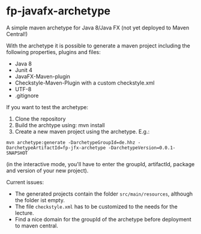 # fp-javafx-archetype
A simple maven archetype for Java 8/Java FX (not yet deployed to Maven Central!)

With the archetype it is possible to generate a maven project including the following properties, plugins and files:
- Java 8
- Junit 4
- JavaFX-Maven-plugin
- Checkstyle-Maven-Plugin with a custom checkstyle.xml
- UTF-8
- .gitignore

If you want to test the archetype:
1. Clone the repository
2. Build the archtype using: mvn install
3. Create a new maven project using the archetype. E.g.:

`mvn archetype:generate -DarchetypeGroupId=de.hhz -DarchetypeArtifactId=fp-jfx-archetype -DarchetypeVersion=0.0.1-SNAPSHOT`

(in the interactive mode, you'll have to enter the groupId, artifactId, package and version of your new project).

Current issues:
* The generated projects contain the folder `src/main/resources`, although the folder ist empty.
* The file `checkstyle.xml` has to be customized to the needs for the lecture.
* Find a nice domain for the groupId of the archetype before deployment to maven central.
